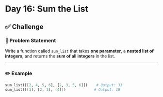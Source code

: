 # Day 16: Sum the List



## ✅ Challenge

### 🔹 Problem Statement  
Write a function called `sum_list` that takes **one parameter**, a **nested list of integers**, and returns the **sum of all integers** in the list.

---

### ✏️ Example

```python
sum_list([[2, 4, 5, 6], [2, 3, 5, 6]])    # Output: 33
sum_list([[1], [2, 3], [4]])             # Output: 10
